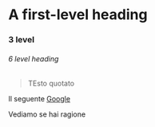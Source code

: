 # A first-level heading
### 3 level 
###### 6 level heading


> TEsto quotato

Il seguente [Google](https://www.google.com)

Vediamo se hai ragione
